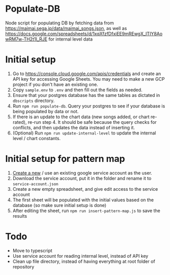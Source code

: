 # Populate-DB

Node script for populating DB by fetching data from
https://maimai.sega.jp/data/maimai_songs.json, as well as
https://docs.google.com/spreadsheets/d/1xqXfzfDfxiEE9mREwgX_ITIY8AowRM7w-TH2t1I_RJE
for internal level data

# Initial setup

1. Go to https://console.cloud.google.com/apis/credentials and create an API key
   for accessing Google Sheets. You may need to make a new GCP project if you
   don't have an existing one.
2. Copy `sample.env` to `.env` and then fill out the fields as needed.
3. Ensure that your postgres database has the same tables as dictated in
   `dbscripts` directory.
4. Run `npm run populate-db`. Query your postgres to see if your database is
   being populated by data or not.
5. If there is an update to the chart data (new songs added, or chart re-rated),
   re-run step 4. It should be safe because the query checks for conflicts, and
   then updates the data instead of inserting it.
6. (Optional) Run `npm run update-internal-level` to update the internal level / chart constants.

# Initial setup for pattern map

1. [Create a new](https://cloud.google.com/iam/docs/service-accounts-create) / use an existing google service account as the user.
2. Download the service account, put it in the folder and rename it to `service-account.json`
3. Create a new empty spreadsheet, and give edit access to the service account
4. The first sheet will be populated with the initial values based on the database (so make sure initial setup is done)
5. After editing the sheet, run `npm run insert-pattern-map.js` to save the results

# Todo

- Move to typescript
- Use service account for reading internal level, instead of API key
- Clean up file directory, instead of having everything at root folder of repository